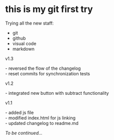 # this is my git first try

Trying all the new staff: 
- git
- github
- visual code
- markdown

v1.3

\- reversed the flow of the changelog  
\- reset commits for synchronization tests

v1.2

\- integrated new button with subtract functionality

v1.1

\- added js file  
\- modified index.html for js linking  
\- updated changelog to readme.md

_To be continued..._
